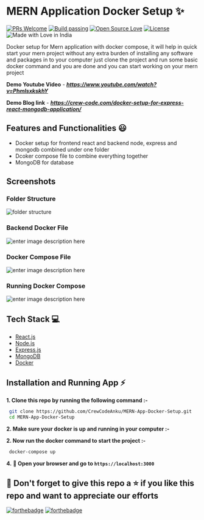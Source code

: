 # MERN Application Docker Setup ✨

[![PRs Welcome](https://img.shields.io/badge/PRs-welcome-brightgreen.svg?style=flat-square)]()&nbsp;[![Build passing](https://img.shields.io/badge/Build-Passing-brightgreen.svg?style=flat-square)]()&nbsp;[![Open Source Love](https://badges.frapsoft.com/os/v1/open-source.svg?v=102)]()&nbsp;[![License](https://img.shields.io/badge/license-MIT-brightgreen)]()&nbsp;![Made with Love in India](https://madewithlove.org.in/badge.svg)

Docker setup for Mern application with docker compose, it will help in quick start your mern project without any extra burden of installing any software and packages in to your computer just clone the project and run some basic docker command and you are done and you can start working on your mern project

**Demo Youtube Video** - ***https://www.youtube.com/watch?v=PhmIsxkskhY***

**Demo Blog link** - ***https://crew-code.com/docker-setup-for-express-react-mongodb-application/***

## Features and Functionalities 😃

- Docker setup for frontend react and backend node, express and mongodb combined under one folder
- Dcoker compose file to combine everything together
- MongoDB for database

## Screenshots

### Folder Structure

![folder structure](https://drive.google.com/uc?export=view&id=1Dt0txD-F5VA6MZyGZ-kwn4R7taNOR3j_)

### Backend Docker File

![enter image description here](https://drive.google.com/uc?export=view&id=1vSsm_PEdlOHQBB3oeKeYGxs-hq1c441j)

### Docker Compose File

![enter image description here](https://drive.google.com/uc?export=view&id=13jfO27w8PBZHF6ffJ7KFlHF8ADCA7wMS)

### Running Docker Compose

![enter image description here](https://drive.google.com/uc?export=view&id=1VihfwjAUCBUrzL_KwABhpuiT_GYii7--)

## Tech Stack 💻

- [React.js](https://reactjs.org/)
- [Node.js](https://nodejs.org/en/)
- [Express.js](https://expressjs.com/)
- [MongoDB](https://www.mongodb.com)
- [Docker](https://www.docker.com/)

## Installation and Running App :zap:

**1. Clone this repo by running the following command :-**

```bash
 git clone https://github.com/CrewCodeAnku/MERN-App-Docker-Setup.git
 cd MERN-App-Docker-Setup
```

**2. Make sure your docker is up and running in your computer :-**

**2. Now run the docker command to start the project :-**

```bash
 docker-compose up
```

**4.** **🎉 Open your browser and go to `https://localhost:3000`**

## 🤩 Don't forget to give this repo a ⭐ if you like this repo and want to appreciate our efforts

[![forthebadge](https://forthebadge.com/images/badges/built-with-love.svg)](https://forthebadge.com)
[![forthebadge](https://forthebadge.com/images/badges/built-by-developers.svg)](https://forthebadge.com)
